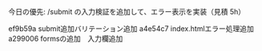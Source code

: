 今日の優先: /submit の入力検証を追加して、エラー表示を実装（見積 5h）

ef9b59a submit追加バリテーション追加
a4e54c7 index.htmlエラー処理追加
a299006 formsの追加　入力欄追加
